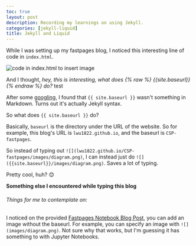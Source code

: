 ```yaml
---
toc: true
layout: post
description: Recording my learnings on using Jekyll.
categories: [jekyll-liquid]
title: Jekyll and Liquid
---
```


While I was setting up my fastpages blog, I noticed this interesting line of code in `index.html`. 

![]({{site.baseurl}}/images/index_html_code.png "code in index.html to insert image")

And I thought, *hey, this is interesting, what does {% raw %} {{site.baseurl}} {% endraw %} do?*
test 

After some [googling](https://www.google.com/), I found that `{{ site.baseurl }}` wasn't something in Markdown. Turns out it's actually Jekyll syntax. 

So what does `{{ site.baseurl }}` do? 

Basically, `baseurl` is the directory under the URL of the website. So for example, this blog's URL is `lwu1822.github.io`, and the baseurl is `CSP-fastpages`. 

So instead of typing out `![](lwu1822.github.io/CSP-fastpages/images/diagram.png)`, I can instead just do `![]({{site.baseurl}}/images/diagram.png)`. Saves a lot of typing.

Pretty cool, huh? 😊

**Something else I encountered while typing this blog** 


###### Things for me to contemplate on:

I noticed on the provided [Fastpages Notebook Blog Post](https://lwu1822.github.io/CSP-fastpages/jupyter/2020/02/20/test.html), you can add an image without the baseurl. For example, you can specify an image with `![](images/diagram.png)`. Not sure why that works, but I'm guessing it has something to with Jupyter Notebooks.

